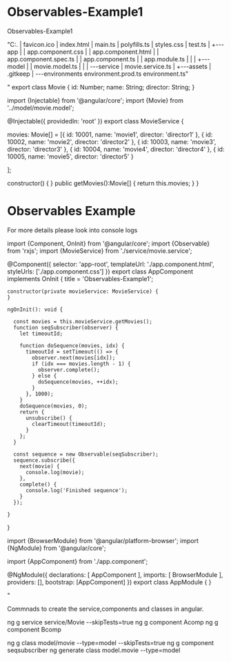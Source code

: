 # Observables-Example1
Observables-Example1

"C:.
|   favicon.ico
|   index.html
|   main.ts
|   polyfills.ts
|   styles.css
|   test.ts
|
+---app
|   |   app.component.css
|   |   app.component.html
|   |   app.component.spec.ts
|   |   app.component.ts
|   |   app.module.ts
|   |
|   +---model
|   |       movie.model.ts
|   |
|   \---service
|           movie.service.ts
|
+---assets
|       .gitkeep
|
\---environments
        environment.prod.ts
        environment.ts"


"
export class Movie {
  id: Number;
  name: String;
  director: String;
}






import {Injectable} from '@angular/core';
import {Movie} from '../model/movie.model';

@Injectable({
  providedIn: 'root'
})
export class MovieService {

  movies: Movie[] = [{
    id: 10001,
    name: 'movie1',
    director: 'director1'
  },
    {
      id: 10002,
      name: 'movie2',
      director: 'director2'
    },
    {
      id: 10003,
      name: 'movie3',
      director: 'director3'
    },
    {
      id: 10004,
      name: 'movie4',
      director: 'director4'
    },
    {
      id: 10005,
      name: 'movie5',
      director: 'director5'
    }

  ];

  constructor() {
  }
  public getMovies():Movie[] {
    return this.movies;
  }
}


<h1>Observables Example</h1>
<p>For more details please look into console logs</p>


  import {Component, OnInit} from '@angular/core';
  import {Observable} from 'rxjs';
  import {MovieService} from './service/movie.service';
  
  @Component({
    selector: 'app-root',
    templateUrl: './app.component.html',
    styleUrls: ['./app.component.css']
  })
  export class AppComponent implements OnInit {
    title = 'Observables-Example1';
  
    constructor(private movieService: MovieService) {
    }
  
    ngOnInit(): void {
  
      const movies = this.movieService.getMovies();
      function seqSubscriber(observer) {
        let timeoutId;
  
        function doSequence(movies, idx) {
          timeoutId = setTimeout(() => {
            observer.next(movies[idx]);
            if (idx === movies.length - 1) {
              observer.complete();
            } else {
              doSequence(movies, ++idx);
            }
          }, 1000);
        }
        doSequence(movies, 0);
        return {
          unsubscribe() {
            clearTimeout(timeoutId);
          }
        };
      }
  
      const sequence = new Observable(seqSubscriber);
      sequence.subscribe({
        next(movie) {
          console.log(movie);
        },
        complete() {
          console.log('Finished sequence');
        }
      });
  
    }
  }




import {BrowserModule} from '@angular/platform-browser';
import {NgModule} from '@angular/core';

import {AppComponent} from './app.component';


@NgModule({
  declarations: [
    AppComponent
  ],
  imports: [
    BrowserModule
  ],
  providers: [],
  bootstrap: [AppComponent]
})
export class AppModule {
}

"



Commnads to create the service,components and classes in angular.


ng g service service/Movie --skipTests=true
ng g component Acomp
ng g component Bcomp

ng g class model/movie --type=model --skipTests=true
ng g component seqsubscriber 
ng generate class model.movie --type=model






